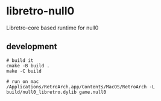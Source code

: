 # libretro-null0
Libretro-core based runtime for null0


## development

```
# build it
cmake -B build .
make -C build

# run on mac
/Applications/RetroArch.app/Contents/MacOS/RetroArch -L build/null0_libretro.dylib game.null0
```
